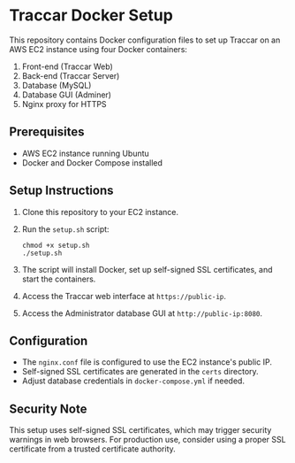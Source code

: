 # Traccar Docker Setup

This repository contains Docker configuration files to set up Traccar on an AWS EC2 instance using four Docker containers:

1. Front-end (Traccar Web)
2. Back-end (Traccar Server)
3. Database (MySQL)
4. Database GUI (Adminer)
5. Nginx proxy for HTTPS

## Prerequisites

- AWS EC2 instance running Ubuntu
- Docker and Docker Compose installed

## Setup Instructions

1. Clone this repository to your EC2 instance.
2. Run the `setup.sh` script:

   ```
   chmod +x setup.sh
   ./setup.sh
   ```

3. The script will install Docker, set up self-signed SSL certificates, and start the containers.
4. Access the Traccar web interface at `https://public-ip`.
5. Access the Administrator database GUI at `http://public-ip:8080`.

## Configuration

- The `nginx.conf` file is configured to use the EC2 instance's public IP.
- Self-signed SSL certificates are generated in the `certs` directory.
- Adjust database credentials in `docker-compose.yml` if needed.

## Security Note

This setup uses self-signed SSL certificates, which may trigger security warnings in web browsers. For production use, consider using a proper SSL certificate from a trusted certificate authority.